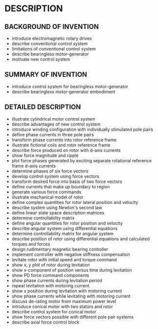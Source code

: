# DESCRIPTION

## BACKGROUND OF INVENTION

- introduce electromagnetic rotary drives
- describe conventional control system
- limitations of conventional control system
- describe bearingless motor-generator
- motivate new control system

## SUMMARY OF INVENTION

- introduce control system for bearingless motor-generator
- describe bearingless motor-generator embodiment

## DETAILED DESCRIPTION

- illustrate cylindrical motor control system
- describe advantages of new control system
- introduce winding configuration with individually stimulated pole pairs
- define phase currents in three pole pairs
- transform phase currents into rotor reference frame
- illustrate fictional coils and rotor reference frame
- describe force produced on rotor with d-axis currents
- show force magnitude and ripple
- plot force phases generated by exciting separate rotational reference frame d-axis currents
- determine phases of six force vectors
- develop control system using force vectors
- transform desired force into basis of two force vectors
- define currents that make up boundary to region
- generate various force commands
- illustrate mechanical model of rotor
- define complex quantities for rotor lateral position and velocity
- describe system using Newton's second law
- define linear state space description matrices
- determine controllability matrix
- define angular quantities for rotor position and velocity
- describe angular system using differential equations
- determine controllability matrix for angular system
- describe position of rotor using differential equations and calculated torques and forces
- design rudimentary magnetic bearing controller
- implement controller with negative stiffness compensation
- levitate rotor with initial speed and torque command
- show x, y plot of rotor during levitation
- show x-component of position versus time during levitation
- show PD force command components
- show phase currents during levitation period
- repeat levitation with motoring current
- show x position during levitation with motoring current
- show phase currents while levitating with motoring current
- discuss de-rating motor from maximum power level
- introduce conical motor with two stators and rotor
- describe control system for conical motor
- show force vectors possible with different pole pair systems
- describe axial force control block

